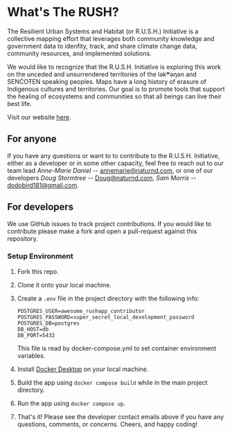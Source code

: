 # What's The RUSH?
The Resilient Urban Systems and Habitat (or R.U.S.H.) Initiative is a collective mapping effort that leverages both community knowledge and government data to idenfity, track, and share climate change data, community resources, and implemented solutions.

We would like to recognize that the R.U.S.H. Initiative is exploring this work on the unceded and unsurrendered territories of the lək̓ʷəŋən and SENĆOŦEN speaking peoples. Maps have a long history of erasure of Indigenous cultures and territories. Our goal is to promote tools that support the healing of ecosystems and communities so that all beings can live their best life.

Visit our website [here](https://whatstherush.ca).

## For anyone
If you have any questions or want to to contribute to the R.U.S.H. Initiative, either as a developer or in some other capacity, feel free to reach out to our team lead _Anne-Marie Daniel_ -- annemarie@naturnd.com, or one of our developers _Doug Stormtree_ -- Doug@naturnd.com, _Sam Morris_ -- dodobird181@gmail.com.

## For developers
We use GitHub issues to track project contributions. If you would like to contribute please make a fork and open a pull-request against this repository.

### Setup Environment
1. Fork this repo.
2. Clone it onto your local machine.
2. Create a `.env` file in the project directory with the following info:
    ```
    POSTGRES_USER=awesome_rushapp_contributor
    POSTGRES_PASSWORD=super_secret_local_development_password
    POSTGRES_DB=postgres
    DB_HOST=db
    DB_PORT=5432
    ```
    This file is read by docker-compose.yml to set container environment variables.

3. Install [Docker Desktop](https://www.docker.com/products/docker-desktop/) on your local machine.
4. Build the app using `docker compose build` while in the main project directory.
5. Run the app using `docker compose up`.
6. That's it! Please see the developer contact emails above if you have any questions, comments, or concerns. Cheers, and happy coding!
